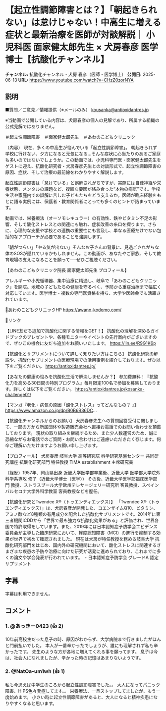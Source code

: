 # 【起立性調節障害とは？】「朝起きられない」は怠けじゃない！中高生に増える症状と最新治療を医師が対談解説｜ 小児科医 面家健太郎先生 × 犬房春彦 医学博士【抗酸化チャンネル】

**チャンネル:** 抗酸化チャンネル・犬房 春彦（医師・医学博士）
**公開日:** 2025-06-13
**URL:** https://www.youtube.com/watch?v=CHzZ0zorNYA

## 説明

■質問／ご意見／情報提供（※メールのみ）
kousanka@antioxidantres.jp

※当動画で公開している内容は、犬房春彦の個人の見解であり、所属する組織の公式見解ではありません。

＃起立性調節障害　＃面家健太郎先生　＃あわのこどもクリニック

（内容）
現在、多くの中高生が悩んでいる「起立性調節障害」。
朝起きられず学校に行けない、夕方になると元気になる…そんな症状に心当たりのあるご家庭も多いのではないでしょうか。この動画では、小児科専門医・面家健太郎先生をゲストに迎え、抗酸化研究者・犬房春彦先生との対談形式で、起立性調節障害の原因、症状、そして治療の最前線をわかりやすく解説します。

起立性調節障害は「怠けている」と誤解されがちですが、実際には自律神経や栄養状態、メンタルの課題など、複雑な要因が絡み合った“本物の病気”です。学校生活や家庭内での誤解に苦しむ子どもたちをどう支えるか。医師が臨床経験をもとに語る実例には、保護者・教育関係者にとっても多くのヒントが詰まっています。

動画では、栄養療法（オーソモレキュラー）の有効性、鉄やビタミン不足の影響、そして酸化ストレスとの関連にも触れ、症状改善の糸口を探ります。さらに、心理的な支援や学校との連携の重要性にも言及し、単なる医療だけでない包括的なアプローチが必要であることを強調します。

「朝がつらい」「やる気が出ない」そんなお子さんの背景に、見過ごされがちな体のSOSが隠れているかもしれません。この動画が、あなたやご家族、そして教育現場の支えになることを願って──ぜひご視聴ください。


【あわのこどもクリニック院長 面家健太郎先生 プロフィール】

アレルギーや小児循環器、集中治療に精通し、岐阜で「あわのこどもクリニック」を開院。地域の子どもたちの健康を守るべく、予防から重症治療まで幅広く対応しています。医学博士・複数の専門医資格を持ち、大学や医師会でも活躍されています。

🏥あわのこどもクリニックHP
https://awano-kodomo.com/


🔗リンク

【LINE友だち追加で抗酸化に関する情報をGET！】
抗酸化の理解を深めるガイドブックのプレゼントや、各種モニターやイベントの先行案内がございますので、ぜひこの機会に友だち追加をお願いいたします。
https://lin.ee/R9G1K6p

【抗酸化とサプリメントについて詳しく知りたい方はこちら】
抗酸化研究の解説や、抗酸化サプリメントの医療現場での活用事例を紹介しております。ぜひ以下をご覧ください。
https://antioxidantres.jp/

【あなたの健康の悩みを抗酸化生活で解決しませんか？】
参加費無料！『抗酸化力を高める30日間の特別プログラム』毎月限定100名で参加を募集しております。詳しくは以下をご覧ください。
https://antioxidantres.jp/kosanka-challenge01/

【マンガ『老化・病気の原因「酸化ストレス」ってどんなもの？ 』】
https://www.amazon.co.jp/dp/B0B6B36DC...

【抗酸化チャンネルからのお願い】
犬房春彦先生への質問回答受付に関しまして、一部の方から所属団体や製造販売会社へ直接お電話でのお問い合わせを頂戴しております。
現状の取り組みを継続するため、また少人数運営のため、誠に恐縮ながらお電話でのご質問・お問い合わせはご遠慮いただきたく存じます。何卒ご理解いただけますようお願い申し上げます。


【プロフィール】
犬房春彦
岐阜大学 高等研究院 科学研究基盤センター 共同研究講座 抗酸化研究部門 特任教授
TIMA  establishment 主席研究員

（経歴）1957年、岡山県出身
近畿大学医学部卒業後、近畿大学 医学部大学院外科学系専攻 修了（近畿大学博士（医学））
その後、近畿大学医学部臨床医学部門 教授、ストラスブール大学欧州テレサージェリー研究所 客員教授、スペインバルセロナ大学外科学教室 客員教授などを歴任。

【抗酸化研究とTwendee X®（トゥエンディエックス）】
 「Twendee X®（トゥエンディエックス）」は、犬房春彦が開発した、コエンザイムQ10、ビタミン、アミノ酸など8種類の有用成分を配合した抗酸化サプリメントです。2014年に第三者機関ICDDから「世界で最も強力な抗酸化効果がある」と評価され、世界各国で特許取得をしています。また、2019年には日本認知症予防学会エビデンス委員会が主導した臨床研究において、軽度認知障害（MCI）の進行を抑制する効果が世界で初めて確認されました。 現在は犬房が特任教授を務める岐阜大学 抗酸化研究部門をはじめ、国内外の研究機関において、酸化ストレスに関連するさまざまな疾患の予防や治療に向けた研究が活発に進められており、これまでに多くの論文や学会発表が行われています。 
・日本認知症予防学会 グレードA 認定サプリメント

## 字幕

字幕は利用できません。

## コメント

### 1. @あっきー0423 (👍 2)
10年前高校生だった息子の時、原因がわからず、大学病院まで行きましたがほんと門前払いでした。
本人が一番辛かったでしょうが、誰にも理解されず私も辛かったです。
先生のような方が各地に増えてくれる事を願ってます。
息子は今は、社会人になれましたが、辛かった時の記憶はあまりないようです。

### 2. @NatOa-um1wh (👍 1)
私も今思えば中学生のころから起立性調節障害でした。。
大人になってパニック障害、H PS色々発症してます。。
栄養療法、一旦ストップしてましたが、もう一度始めます。
小さい時に起立性調節障害があると、大人になると精神疾患になりやすくなると思います。

